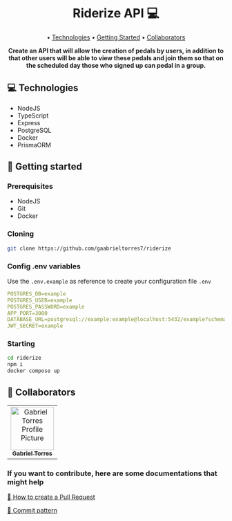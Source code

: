 <h1 align="center" style="font-weight: bold;">Riderize API 💻</h1>

<p align="center">
 • <a href="#technologies">Technologies</a> • 
 <a href="#started">Getting Started</a> • 
 <a href="#colab">Collaborators</a>
</p>

<p align="center">
    <b>Create an API that will allow the creation of pedals by users, in addition to that other users will be able to view these pedals and join them so that on the scheduled day those who signed up can pedal in a group.</b>
</p>

<h2 id="technologies">💻 Technologies</h2>

- NodeJS
- TypeScript
- Express
- PostgreSQL
- Docker
- PrismaORM

<h2 id="started">🚀 Getting started</h2>

<h3>Prerequisites</h3>

- NodeJS
- Git
- Docker

<h3>Cloning</h3>

```bash
git clone https://github.com/gaabrieltorres7/riderize
```

<h3>Config .env variables</h2>

Use the `.env.example` as reference to create your configuration file `.env`

```yaml
POSTGRES_DB=example
POSTGRES_USER=example
POSTGRES_PASSWORD=example
APP_PORT=3000
DATABASE_URL=postgresql://example:example@localhost:5432/example?schema=public
JWT_SECRET=example
```

<h3>Starting</h3>

```bash
cd riderize
npm i
docker compose up
```

<h2 id="colab">🤝 Collaborators</h2>

<table>
  <tr>
    <td align="center">
      <a href="#">
        <img src="https://avatars.githubusercontent.com/u/98062444?v=4" width="100px;" alt="Gabriel Torres Profile Picture"/><br>
        <sub>
          <b>Gabriel Torres</b>
        </sub>
      </a>
    </td>
  </tr>
</table>

<h3>If you want to contribute, here are some documentations that might help</h3>

[📝 How to create a Pull Request](https://www.atlassian.com/br/git/tutorials/making-a-pull-request)

[💾 Commit pattern](https://gist.github.com/joshbuchea/6f47e86d2510bce28f8e7f42ae84c716)
